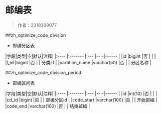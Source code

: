 # 邮编表

> 作者：2318309077

##zh_optimize_code_division
    
-  邮编分区表

|字段|类型|空|默认|注释|
|:----    |:-------    |:--- |-- -|------      |
|id    |bigint     |否 |  |             |
|l_id |bigint |否 |    |   分类id  |
|partition_name |varchar(50) |否   |    |   分区名称    |

##zh_optimize_code_division_period

-  邮编区间表

|字段|类型|空|默认|注释|
|:----    |:-------    |:--- |-- -|------      |
|id    |int(10)     |否 |  |             |
|cd_id |bigint |否 |    |   邮编分区id  |
|code_start |varchar(100) |否   |    |   开始邮编    |
|code_end |varchar(100) |否   |    |   结束邮编    |